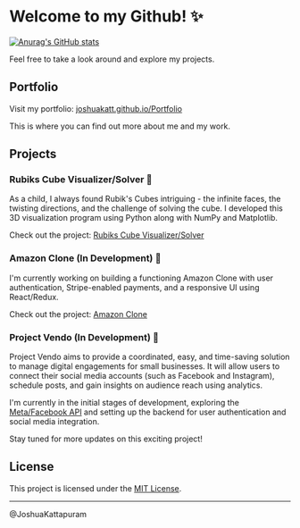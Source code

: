 # Welcome to my Github! ✨

[![Anurag's GitHub stats](https://github-readme-stats.vercel.app/api?username=joshuakatt&show_icons=true&theme=radical)](https://github.com/anuraghazra/github-readme-stats)

Feel free to take a look around and explore my projects.

## Portfolio

Visit my portfolio: [joshuakatt.github.io/Portfolio](https://joshuakatt.github.io/Portfolio/index.html)

This is where you can find out more about me and my work.

## Projects

### Rubiks Cube Visualizer/Solver 🧊

As a child, I always found Rubik's Cubes intriguing - the infinite faces, the twisting directions, and the challenge of solving the cube. I developed this 3D visualization program using Python along with NumPy and Matplotlib.

Check out the project: [Rubiks Cube Visualizer/Solver](https://github.com/joshuakatt/Rubiks_Cube_3D_Visualizer_Solver)

### Amazon Clone (In Development) 🛒

I'm currently working on building a functioning Amazon Clone with user authentication, Stripe-enabled payments, and a responsive UI using React/Redux.

Check out the project: [Amazon Clone](https://github.com/joshuakatt/Amazon-Clone)

### Project Vendo (In Development) 🚀

Project Vendo aims to provide a coordinated, easy, and time-saving solution to manage digital engagements for small businesses. It will allow users to connect their social media accounts (such as Facebook and Instagram), schedule posts, and gain insights on audience reach using analytics.

I'm currently in the initial stages of development, exploring the [Meta/Facebook API](https://developers.facebook.com/docs/graph-api/reference/) and setting up the backend for user authentication and social media integration.

Stay tuned for more updates on this exciting project!

## License

This project is licensed under the [MIT License](LICENSE).

---

@JoshuaKattapuram
